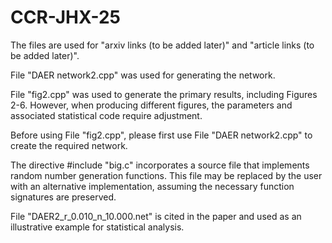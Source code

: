 # CCR-JHX-25
The files are used for "arxiv links (to be added later)" and "article links (to be added later)".

File "DAER network2.cpp" was used for generating the network.

File "fig2.cpp" was used to generate the primary results, including Figures 2-6. However, when producing different figures, the parameters and associated statistical code require adjustment.

Before using File "fig2.cpp", please first use File "DAER network2.cpp" to create the required network.

The directive #include "big.c" incorporates a source file that implements random number generation functions. This file may be replaced by the user with an alternative implementation, assuming the necessary function signatures are preserved.

File "DAER2_r_0.010_n_10.000.net" is cited in the paper and used as an illustrative example for statistical analysis.
